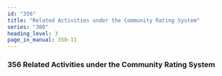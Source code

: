 ```yaml
---
id: "356"
title: "Related Activities under the Community Rating System"
series: "300"
heading_level: 3
page_in_manual: 350-11
---
```


### 356 Related Activities under the Community Rating System